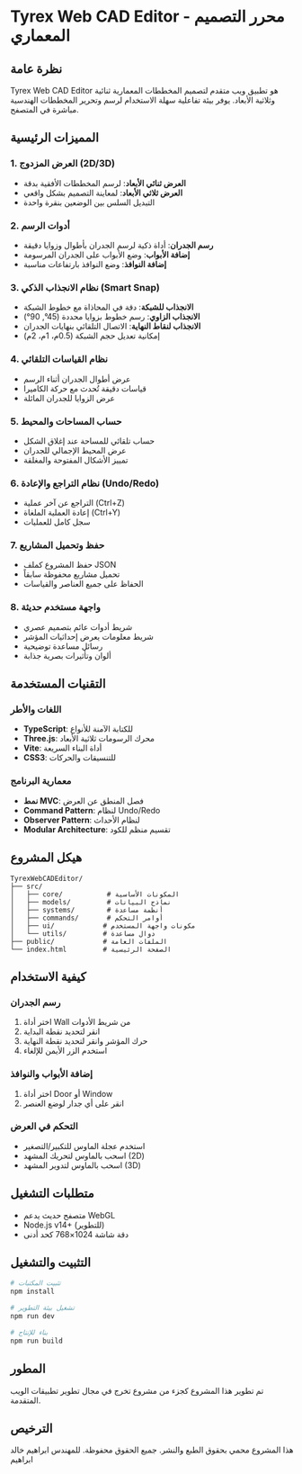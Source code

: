 # Tyrex Web CAD Editor - محرر التصميم المعماري

## نظرة عامة
Tyrex Web CAD Editor هو تطبيق ويب متقدم لتصميم المخططات المعمارية ثنائية وثلاثية الأبعاد. يوفر بيئة تفاعلية سهلة الاستخدام لرسم وتحرير المخططات الهندسية مباشرة في المتصفح.

## المميزات الرئيسية

### 1. العرض المزدوج (2D/3D)
- **العرض ثنائي الأبعاد**: لرسم المخططات الأفقية بدقة
- **العرض ثلاثي الأبعاد**: لمعاينة التصميم بشكل واقعي
- التبديل السلس بين الوضعين بنقرة واحدة

### 2. أدوات الرسم
- **رسم الجدران**: أداة ذكية لرسم الجدران بأطوال وزوايا دقيقة
- **إضافة الأبواب**: وضع الأبواب على الجدران المرسومة
- **إضافة النوافذ**: وضع النوافذ بارتفاعات مناسبة

### 3. نظام الانجذاب الذكي (Smart Snap)
- **الانجذاب للشبكة**: دقة في المحاذاة مع خطوط الشبكة
- **الانجذاب الزاوي**: رسم خطوط بزوايا محددة (45°, 90°)
- **الانجذاب لنقاط النهاية**: الاتصال التلقائي بنهايات الجدران
- إمكانية تعديل حجم الشبكة (0.5م، 1م، 2م)

### 4. نظام القياسات التلقائي
- عرض أطوال الجدران أثناء الرسم
- قياسات دقيقة تُحدث مع حركة الكاميرا
- عرض الزوايا للجدران المائلة

### 5. حساب المساحات والمحيط
- حساب تلقائي للمساحة عند إغلاق الشكل
- عرض المحيط الإجمالي للجدران
- تمييز الأشكال المفتوحة والمغلقة

### 6. نظام التراجع والإعادة (Undo/Redo)
- التراجع عن آخر عملية (Ctrl+Z)
- إعادة العملية الملغاة (Ctrl+Y)
- سجل كامل للعمليات

### 7. حفظ وتحميل المشاريع
- حفظ المشروع كملف JSON
- تحميل مشاريع محفوظة سابقاً
- الحفاظ على جميع العناصر والقياسات

### 8. واجهة مستخدم حديثة
- شريط أدوات عائم بتصميم عصري
- شريط معلومات يعرض إحداثيات المؤشر
- رسائل مساعدة توضيحية
- ألوان وتأثيرات بصرية جذابة

## التقنيات المستخدمة

### اللغات والأطر
- **TypeScript**: للكتابة الآمنة للأنواع
- **Three.js**: محرك الرسومات ثلاثية الأبعاد
- **Vite**: أداة البناء السريعة
- **CSS3**: للتنسيقات والحركات

### معمارية البرنامج
- **نمط MVC**: فصل المنطق عن العرض
- **Command Pattern**: لنظام Undo/Redo
- **Observer Pattern**: لنظام الأحداث
- **Modular Architecture**: تقسيم منظم للكود

## هيكل المشروع
```
TyrexWebCADEditor/
├── src/
│   ├── core/           # المكونات الأساسية
│   ├── models/         # نماذج البيانات
│   ├── systems/        # أنظمة مساعدة
│   ├── commands/       # أوامر التحكم
│   ├── ui/            # مكونات واجهة المستخدم
│   └── utils/         # دوال مساعدة
├── public/            # الملفات العامة
└── index.html         # الصفحة الرئيسية
```

## كيفية الاستخدام

### رسم الجدران
1. اختر أداة Wall من شريط الأدوات
2. انقر لتحديد نقطة البداية
3. حرك المؤشر وانقر لتحديد نقطة النهاية
4. استخدم الزر الأيمن للإلغاء

### إضافة الأبواب والنوافذ
1. اختر أداة Door أو Window
2. انقر على أي جدار لوضع العنصر

### التحكم في العرض
- استخدم عجلة الماوس للتكبير/التصغير
- اسحب بالماوس لتحريك المشهد (2D)
- اسحب بالماوس لتدوير المشهد (3D)

## متطلبات التشغيل
- متصفح حديث يدعم WebGL
- Node.js v14+ (للتطوير)
- دقة شاشة 1024×768 كحد أدنى

## التثبيت والتشغيل
```bash
# تثبيت المكتبات
npm install

# تشغيل بيئة التطوير
npm run dev

# بناء للإنتاج
npm run build
```

## المطور
تم تطوير هذا المشروع كجزء من مشروع تخرج في مجال تطوير تطبيقات الويب المتقدمة.

## الترخيص
هذا المشروع محمي بحقوق الطبع والنشر. جميع الحقوق محفوظة. للمهندس ابراهيم خالد ابراهيم